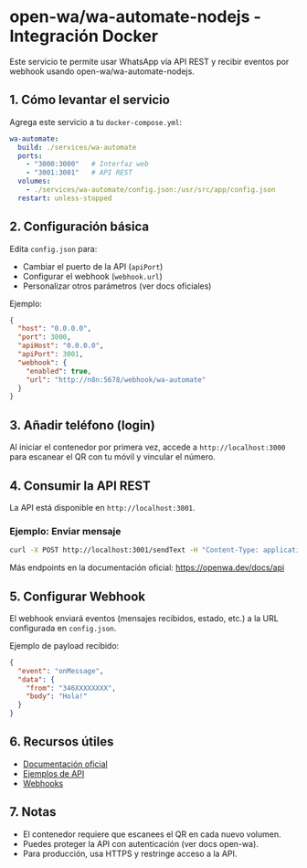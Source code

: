 # open-wa/wa-automate-nodejs - Integración Docker

Este servicio te permite usar WhatsApp vía API REST y recibir eventos por webhook usando open-wa/wa-automate-nodejs.

## 1. Cómo levantar el servicio

Agrega este servicio a tu `docker-compose.yml`:

```yaml
wa-automate:
  build: ./services/wa-automate
  ports:
    - "3000:3000"   # Interfaz web
    - "3001:3001"   # API REST
  volumes:
    - ./services/wa-automate/config.json:/usr/src/app/config.json
  restart: unless-stopped
```

## 2. Configuración básica

Edita `config.json` para:
- Cambiar el puerto de la API (`apiPort`)
- Configurar el webhook (`webhook.url`)
- Personalizar otros parámetros (ver docs oficiales)

Ejemplo:
```json
{
  "host": "0.0.0.0",
  "port": 3000,
  "apiHost": "0.0.0.0",
  "apiPort": 3001,
  "webhook": {
    "enabled": true,
    "url": "http://n8n:5678/webhook/wa-automate"
  }
}
```

## 3. Añadir teléfono (login)

Al iniciar el contenedor por primera vez, accede a `http://localhost:3000` para escanear el QR con tu móvil y vincular el número.

## 4. Consumir la API REST

La API está disponible en `http://localhost:3001`.

### Ejemplo: Enviar mensaje

```bash
curl -X POST http://localhost:3001/sendText -H "Content-Type: application/json" -d '{"to":"346XXXXXXXX","content":"Hola desde API!"}'
```

Más endpoints en la documentación oficial: https://openwa.dev/docs/api

## 5. Configurar Webhook

El webhook enviará eventos (mensajes recibidos, estado, etc.) a la URL configurada en `config.json`.

Ejemplo de payload recibido:
```json
{
  "event": "onMessage",
  "data": {
    "from": "346XXXXXXXX",
    "body": "Hola!"
  }
}
```

## 6. Recursos útiles
- [Documentación oficial](https://openwa.dev/docs/)
- [Ejemplos de API](https://openwa.dev/docs/api)
- [Webhooks](https://openwa.dev/docs/webhooks)

## 7. Notas
- El contenedor requiere que escanees el QR en cada nuevo volumen.
- Puedes proteger la API con autenticación (ver docs open-wa).
- Para producción, usa HTTPS y restringe acceso a la API.
